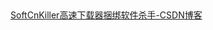 ‍

[SoftCnKiller高速下载器捆绑软件杀手-CSDN博客](https://softcnkiller.blog.csdn.net/article/details/104799162)

‍
